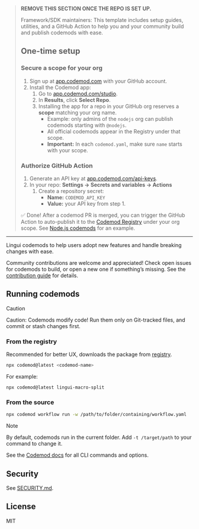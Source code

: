 > **REMOVE THIS SECTION ONCE THE REPO IS SET UP.**
>
> Framework/SDK maintainers: This template includes setup guides, utilities, and a GitHub Action to help you and your community build and publish codemods with ease.
>
> ## One-time setup
>
> ### Secure a scope for your org
> 1. Sign up at [app.codemod.com](https://app.codemod.com) with your GitHub account.  
> 2. Install the Codemod app:  
>    1. Go to [app.codemod.com/studio](https://app.codemod.com/studio).  
>    2. In **Results**, click **Select Repo**.  
>    3. Installing the app for a repo in your GitHub org reserves a **scope** matching your org name.  
>       - Example: only admins of the `nodejs` org can publish codemods starting with `@nodejs`.  
>       - All official codemods appear in the Registry under that scope.  
>       - **Important:** In each `codemod.yaml`, make sure `name` starts with your scope.
>
> ### Authorize GitHub Action
> 1. Generate an API key at [app.codemod.com/api-keys](https://app.codemod.com/api-keys).  
> 2. In your repo: **Settings → Secrets and variables → Actions**  
>    1. Create a repository secret:  
>       - **Name:** `CODEMOD_API_KEY`  
>       - **Value:** your API key from step 1.  
>
> ✅ Done! After a codemod PR is merged, you can trigger the GitHub Action to auto-publish it to the [Codemod Registry](https://app.codemod.com/registry) under your org scope. See [Node.js codemods](https://codemod.link/nodejs-official) for an example.
---

Lingui codemods to help users adopt new features and handle breaking changes with ease.

Community contributions are welcome and appreciated! Check open issues for codemods to build, or open a new one if something’s missing. See the [contribution guide](./CONTRIBUTING.md) for details.


## Running codemods
> [!CAUTION]
> Caution: Codemods modify code! Run them only on Git-tracked files, and commit or stash changes first.
### From the registry 
Recommended for better UX, downloads the package from [registry](https://app.codemod.com/registry).

```bash
npx codemod@latest <codemod-name>
```
For example: 
```
npx codemod@latest lingui-macro-split
```
### From the source 
```bash
npx codemod workflow run -w /path/to/folder/containing/workflow.yaml
```

> [!NOTE]
> By default, codemods run in the current folder. Add `-t /target/path` to your command to change it.


See the [Codemod docs](https://go.codemod.com/cli-docs) for all CLI commands and options.


## Security

See [SECURITY.md](./SECURITY.md).


## License

MIT

